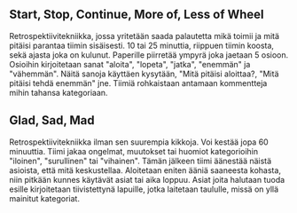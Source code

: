 ## Start, Stop, Continue, More of, Less of Wheel

Retrospektiivitekniikka, jossa yritetään saada palautetta mikä toimii ja mitä pitäisi parantaa tiimin sisäisesti. 10 tai 25 minuttia, riippuen tiimin koosta, sekä ajasta joka on kulunut.
Paperille piirretää ympyrä joka jaetaan 5 osioon. Osioihin kirjoitetaan sanat "aloita", "lopeta", "jatka", "enemmän" ja "vähemmän".
Näitä sanoja käyttäen kysytään, "Mitä pitäisi aloittaa?, "Mitä pitäisi tehdä enemmän" jne.
Tiimiä rohkaistaan antamaan kommentteja mihin tahansa kategoriaan.

## Glad, Sad, Mad

Retrospektiivitekniikka ilman sen suurempia kikkoja. Voi kestää jopa 60 minuuttia.
Tiimi jakaa ongelmat, muutokset tai huomiot kategorioihin "iloinen", "surullinen" tai "vihainen". Tämän jälkeen tiimi äänestää näistä asioista, että mitä keskustellaa. Aloitetaan eniten ääniä saaneesta kohasta, niin pitkään kunnes käytävät asiat tai aika loppuu.
Asiat joita halutaan tuoda esille kirjoitetaan tiivistettynä lapuille, jotka laitetaan taululle, missä on yllä mainitut kategoriat.
